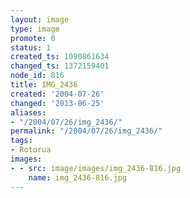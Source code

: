 ```yaml
---
layout: image
type: image
promote: 0
status: 1
created_ts: 1090861634
changed_ts: 1372159401
node_id: 816
title: IMG_2436
created: '2004-07-26'
changed: '2013-06-25'
aliases:
- "/2004/07/26/img_2436/"
permalink: "/2004/07/26/img_2436/"
tags:
- Rotorua
images:
- - src: image/images/img_2436-816.jpg
    name: img_2436-816.jpg
---
```


